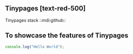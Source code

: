 ## Tinypages [text-red-500]

Tinypages stack ::mdi:github::


## To showcase the features of Tinypages

```js
console.log("Hello World");
```


